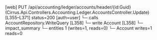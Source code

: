 [web] PUT /api/accounting/ledger/accounts/header/{id:Guid}  (Cirrus.Api.Controllers.Accounting.Ledger.AccountsController.Update)  [L355–L371] status=200 [auth=user]
  └─ calls AccountRepository.WriteQuery [L358]
  └─ write Account [L358]
  └─ impact_summary
    └─ entities 1 (writes=1, reads=0)
      └─ Account writes=1 reads=0

